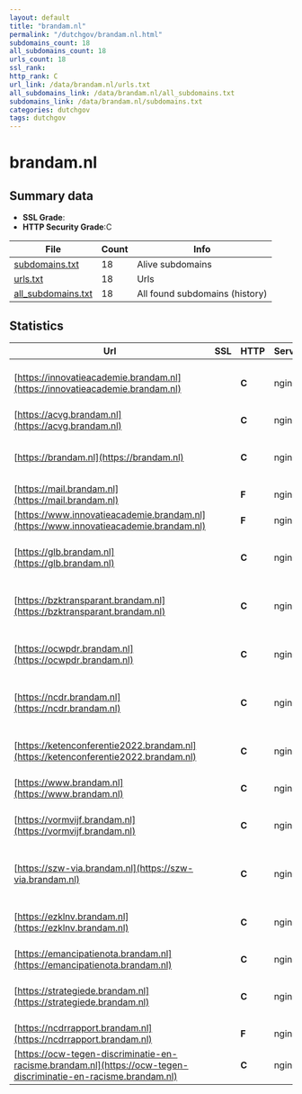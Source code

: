 ```yaml
---
layout: default
title: "brandam.nl"
permalink: "/dutchgov/brandam.nl.html"
subdomains_count: 18
all_subdomains_count: 18
urls_count: 18
ssl_rank: 
http_rank: C
url_link: /data/brandam.nl/urls.txt
all_subdomains_link: /data/brandam.nl/all_subdomains.txt
subdomains_link: /data/brandam.nl/subdomains.txt
categories: dutchgov
tags: dutchgov
---
```



# brandam.nl
## Summary data


 - **SSL Grade**:
 - **HTTP Security Grade**:C


| File       | Count | Info |
|------------|-------|------|
|[subdomains.txt](/DutchGovScope/data/brandam.nl/subdomains.txt)|18|Alive subdomains|
|[urls.txt](/DutchGovScope/data/brandam.nl/urls.txt)|18|Urls|
|[all_subdomains.txt](/DutchGovScope/data/brandam.nl/all_subdomains.txt)|18|All found subdomains (history)|


## Statistics


| Url | SSL | HTTP | Server | Cookie | HSTS | CORS | CTO | CSP | XFO | XXP | RP |FP| Tech |Title |
|--------|-------|-------|------|------|------|------|------|------|------|------|------|------|------|------|
|[https://innovatieacademie.brandam.nl](https://innovatieacademie.brandam.nl)| | **C**|nginx| |:white_check_mark: | | | | | | :white_check_mark: | |HSTS MySQL Nginx PHP WordPress:6.2.3 Yoast SEO:21.8|Innovatie Academ...|
|[https://acvg.brandam.nl](https://acvg.brandam.nl)| | **C**|nginx| |:white_check_mark: | | | | | | :white_check_mark: | |HSTS Nginx||
|[https://brandam.nl](https://brandam.nl)| | **C**|nginx| |:white_check_mark: | | | | | | :white_check_mark: | |HSTS MySQL Nginx PHP WordPress:6.2.3 Yoast SEO:21.8|BranDAM|
|[https://mail.brandam.nl](https://mail.brandam.nl)| | **F**|nginx| | | | | | | | :white_check_mark: | |Nginx||
|[https://www.innovatieacademie.brandam.nl](https://www.innovatieacademie.brandam.nl)| | **F**|nginx| | | | | | | | :white_check_mark: | |Nginx||
|[https://glb.brandam.nl](https://glb.brandam.nl)| | **C**|nginx| |:white_check_mark: | | | | | | :white_check_mark: | |HSTS MySQL Nginx PHP WordPress:6.2.3 Yoast SEO:21.8|GLB|
|[https://bzktransparant.brandam.nl](https://bzktransparant.brandam.nl)| | **C**|nginx| |:white_check_mark: | | | | | | :white_check_mark: | |HSTS MySQL Nginx PHP WordPress:6.2.3 Yoast SEO:21.8|BZK transparant|
|[https://ocwpdr.brandam.nl](https://ocwpdr.brandam.nl)| | **C**|nginx| |:white_check_mark: | | | | | | :white_check_mark: | |HSTS MySQL Nginx PHP WordPress:6.2.3 Yoast SEO:21.8|OCW tegen discri...|
|[https://ncdr.brandam.nl](https://ncdr.brandam.nl)| | **C**|nginx| |:white_check_mark: | | | | | | :white_check_mark: | |HSTS MySQL Nginx PHP WordPress:6.2.3 Yoast SEO:21.8|NCDR|
|[https://ketenconferentie2022.brandam.nl](https://ketenconferentie2022.brandam.nl)| | **C**|nginx| |:white_check_mark: | | | | | | :white_check_mark: | |HSTS MySQL Nginx PHP WordPress:6.2.3 Yoast SEO:21.8|Ketenconferentie...|
|[https://www.brandam.nl](https://www.brandam.nl)| | **C**|nginx| |:white_check_mark: | | | | | | :white_check_mark: | |HSTS Nginx||
|[https://vormvijf.brandam.nl](https://vormvijf.brandam.nl)| | **C**|nginx| |:white_check_mark: | | | | | | :white_check_mark: | |HSTS MySQL Nginx PHP WordPress:6.2.3 Yoast SEO:21.8|VormVijf|
|[https://szw-via.brandam.nl](https://szw-via.brandam.nl)| | **C**|nginx| |:white_check_mark: | | | | | | :white_check_mark: | |HSTS MySQL Nginx PHP WordPress:6.2.3 Yoast SEO:21.8|SZW - Voor een I...|
|[https://ezklnv.brandam.nl](https://ezklnv.brandam.nl)| | **C**|nginx| |:white_check_mark: | | | | | | :white_check_mark: | |HSTS MySQL Nginx PHP WordPress:6.2.3 Yoast SEO:21.8|Duurzaam EZK & L...|
|[https://emancipatienota.brandam.nl](https://emancipatienota.brandam.nl)| | **C**|nginx| |:white_check_mark: | | | | | | :white_check_mark: | |HSTS Nginx||
|[https://strategiede.brandam.nl](https://strategiede.brandam.nl)| | **C**|nginx| |:white_check_mark: | | | | | | :white_check_mark: | |HSTS MySQL Nginx PHP WordPress:6.2.3 Yoast SEO:21.8|EZK Strategie Di...|
|[https://ncdrrapport.brandam.nl](https://ncdrrapport.brandam.nl)| | **F**|nginx| | | | | | | | :white_check_mark: | |Nginx||
|[https://ocw-tegen-discriminatie-en-racisme.brandam.nl](https://ocw-tegen-discriminatie-en-racisme.brandam.nl)| | **C**|nginx| |:white_check_mark: | | | | | | :white_check_mark: | |HSTS Nginx||

